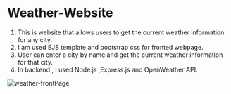 # Weather-Website

1. This is website that allows users to get the current weather information for any city. 
2. I am used  EJS template and bootstrap css for fronted webpage.
3. User can enter a city by name and get the current weather information for that city.
3. In backend , I used Node.js ,Express.js and OpenWeather API.


![weather-frontPage](https://user-images.githubusercontent.com/109914851/235664895-4151a3eb-4f21-434e-b180-fe74b342e9b2.png)
